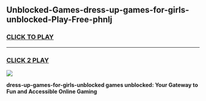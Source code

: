 
## Unblocked-Games-dress-up-games-for-girls-unblocked-Play-Free-phnlj
<h3>
<a href="https://premium76.site?title=dress-up-games-for-girls-unblocked&ref=20M">CLICK TO PLAY</a></h3>
<hr>

<h3>
<a href="https://premium76.site?title=dress-up-games-for-girls-unblocked&ref=20M">CLICK 2 PLAY</a>
  
</h3>

<a href="https://premium76.site?title=dress-up-games-for-girls-unblocked&ref=19M"><img src="https://clearcache.store/games.png"></a>


**dress-up-games-for-girls-unblocked games unblocked: Your Gateway to Fun and Accessible Online Gaming**
